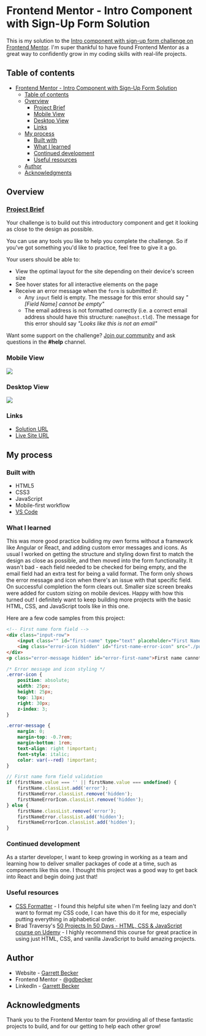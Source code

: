 # Frontend Mentor - Intro Component with Sign-Up Form Solution

This is my solution to the [Intro component with sign-up form challenge on Frontend Mentor](https://www.frontendmentor.io/challenges/intro-component-with-signup-form-5cf91bd49edda32581d28fd1). I'm super thankful to have found Frontend Mentor as a great way to confidently grow in my coding skills with real-life projects. 

## Table of contents

- [Frontend Mentor - Intro Component with Sign-Up Form Solution](#frontend-mentor---intro-component-with-sign-up-form-solution)
	- [Table of contents](#table-of-contents)
	- [Overview](#overview)
		- [Project Brief](#project-brief)
		- [Mobile View](#mobile-view)
		- [Desktop View](#desktop-view)
		- [Links](#links)
	- [My process](#my-process)
		- [Built with](#built-with)
		- [What I learned](#what-i-learned)
		- [Continued development](#continued-development)
		- [Useful resources](#useful-resources)
	- [Author](#author)
	- [Acknowledgments](#acknowledgments)

## Overview

### [Project Brief](./project%20brief/)

Your challenge is to build out this introductory component and get it looking as close to the design as possible.

You can use any tools you like to help you complete the challenge. So if you've got something you'd like to practice, feel free to give it a go.

Your users should be able to:

- View the optimal layout for the site depending on their device's screen size
- See hover states for all interactive elements on the page
- Receive an error message when the `form` is submitted if:
  - Any `input` field is empty. The message for this error should say *"[Field Name] cannot be empty"*
  - The email address is not formatted correctly (i.e. a correct email address should have this structure: `name@host.tld`). The message for this error should say *"Looks like this is not an email"*

Want some support on the challenge? [Join our community](https://www.frontendmentor.io/community) and ask questions in the **#help** channel.

### Mobile View

![](./intro-component-mobile.jpg)

### Desktop View

![](./intro-component-desktop.jpg)

### Links

- [Solution URL](https://www.frontendmentor.io/solutions/intro-component-with-html-css-javascript-H3bRV-s9mg)
- [Live Site URL](https://intro-component-sign-up-gdbecker.netlify.app/)

## My process

### Built with

- HTML5
- CSS3
- JavaScript
- Mobile-first workflow
- [VS Code](https://code.visualstudio.com)

### What I learned

This was more good practice building my own forms without a framework like Angular or React, and adding custom error messages and icons. As usual I worked on getting the structure and styling down first to match the design as close as possible, and then moved into the form functionality. It wasn't bad - each field needed to be checked for being empty, and the email field had an extra test for being a valid format. The form only shows the error message and icon when there's an issue with that specific field. On successful completion the form clears out. Smaller size screen breaks were added for custom sizing on mobile devices. Happy with how this turned out! I definitely want to keep building more projects with the basic HTML, CSS, and JavaScript tools like in this one.

Here are a few code samples from this project:

```html
<!-- First name form field -->
<div class="input-row">
	<input class="" id="first-name" type="text" placeholder="First Name">
	<img class="error-icon hidden" id="first-name-error-icon" src="./public/icon-error.svg" alt="error-icon">
</div>
<p class="error-message hidden" id="error-first-name">First name cannot be empty</p>
```

```css
/* Error message and icon styling */
.error-icon {
	position: absolute;
	width: 25px;
	height: 25px;
	top: 13px;
	right: 30px;
	z-index: 3;
}

.error-message {
	margin: 0;
	margin-top: -0.7rem;
	margin-bottom: 1rem;
	text-align: right !important;
	font-style: italic;
	color: var(--red) !important;
}
```

```javascript
// First name form field validation
if (firstName.value === '' || firstName.value === undefined) {
	firstName.classList.add('error');
	firstNameError.classList.remove('hidden');
	firstNameErrorIcon.classList.remove('hidden');
} else {
	firstName.classList.remove('error');
	firstNameError.classList.add('hidden');
	firstNameErrorIcon.classList.add('hidden');
}
```

### Continued development

As a starter developer, I want to keep growing in working as a team and learning how to deliver smaller packages of code at a time, such as components like this one. I thought this project was a good way to get back into React and begin doing just that!

### Useful resources

- [CSS Formatter](http://www.lonniebest.com/FormatCSS/) - I found this helpful site when I'm feeling lazy and don't want to format my CSS code, I can have this do it for me, especially putting everything in alphabetical order.
- Brad Traversy's [50 Projects In 50 Days - HTML, CSS & JavaScript course on Udemy](https://www.udemy.com/course/50-projects-50-days/) - I highly recommend this course for great practice in using just HTML, CSS, and vanilla JavaScript to build amazing projects.

## Author

- Website - [Garrett Becker]()
- Frontend Mentor - [@gdbecker](https://www.frontendmentor.io/profile/gdbecker)
- LinkedIn - [Garrett Becker](https://www.linkedin.com/in/garrett-becker-923b4a106/)

## Acknowledgments

Thank you to the Frontend Mentor team for providing all of these fantastic projects to build, and for our getting to help each other grow!